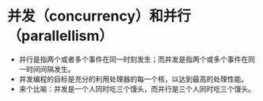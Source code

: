 # 并发（concurrency）和并行（parallellism）
- 并行是指两个或者多个事件在同一时刻发生；而并发是指两个或多个事件在同一时间间隔发生。
- 并发编程的目标是充分的利用处理器的每一个核，以达到最高的处理性能。
- 来个比喻：并发是一个人同时吃三个馒头，而并行是三个人同时吃三个馒头。